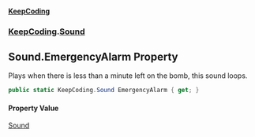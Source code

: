 #### [KeepCoding](index.md 'index')
### [KeepCoding](KeepCoding.md 'KeepCoding').[Sound](KeepCoding_Sound.md 'KeepCoding.Sound')
## Sound.EmergencyAlarm Property
Plays when there is less than a minute left on the bomb, this sound loops.  
```csharp
public static KeepCoding.Sound EmergencyAlarm { get; }
```
#### Property Value
[Sound](KeepCoding_Sound.md 'KeepCoding.Sound')
